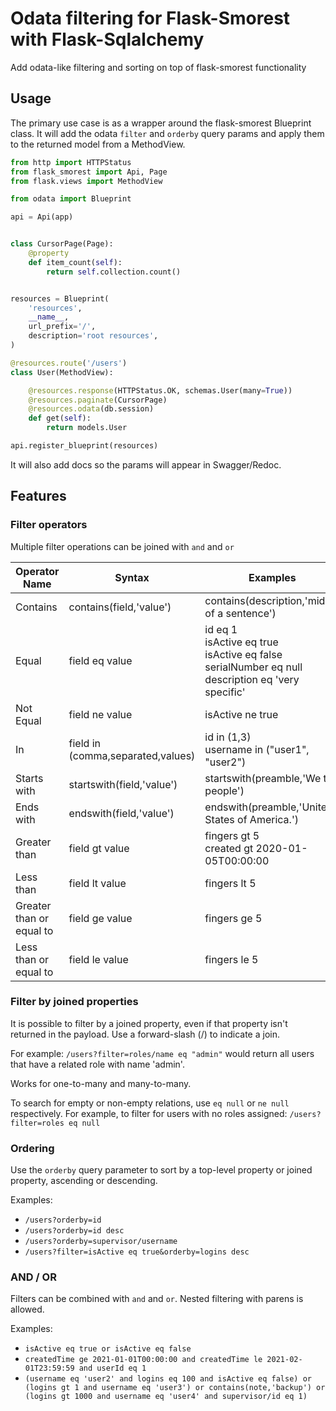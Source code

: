 # Odata filtering for Flask-Smorest with Flask-Sqlalchemy 

Add odata-like filtering and sorting on top of flask-smorest functionality

## Usage
The primary use case is as a wrapper around the flask-smorest Blueprint class.
It will add the odata `filter` and `orderby` query params and apply them to the returned model from a MethodView.

```python
from http import HTTPStatus
from flask_smorest import Api, Page
from flask.views import MethodView

from odata import Blueprint

api = Api(app)


class CursorPage(Page):
    @property
    def item_count(self):
        return self.collection.count()


resources = Blueprint(
    'resources',
    __name__,
    url_prefix='/',
    description='root resources',
)

@resources.route('/users')
class User(MethodView):

    @resources.response(HTTPStatus.OK, schemas.User(many=True))
    @resources.paginate(CursorPage)
    @resources.odata(db.session)
    def get(self):
        return models.User

api.register_blueprint(resources)
```

It will also add docs so the params will appear in Swagger/Redoc.

## Features

### Filter operators
Multiple filter operations can be joined with `and` and `or` 

|Operator Name|Syntax|Examples|
|---|---|---|
|Contains|contains(field,'value')|contains(description,'middle of a sentence')
|Equal|field eq value|id eq 1<br>isActive eq true<br>isActive eq false<br>serialNumber eq null<br>description eq 'very specific'|
|Not Equal|field ne value|isActive ne true|
|In|field in (comma,separated,values)|id in (1,3)<br>username in ("user1", "user2")
|Starts with|startswith(field,'value')|startswith(preamble,'We the people')|
|Ends with|endswith(field,'value')|endswith(preamble,'United States of America.')|
|Greater than|field gt value|fingers gt 5<br>created gt 2020-01-05T00:00:00|
|Less than|field lt value|fingers lt 5|
|Greater than or equal to|field ge value|fingers ge 5|
|Less than or equal to|field le value|fingers le 5|

### Filter by joined properties
It is possible to filter by a joined property, even if that property isn't returned in the payload.
Use a forward-slash (/) to indicate a join.

For example:
`/users?filter=roles/name eq "admin"` would return all users that have a related role with name 'admin'.

Works for one-to-many and many-to-many.

To search for empty or non-empty relations, use `eq null` or `ne null` respectively.
For example, to filter for users with no roles assigned:
`/users?filter=roles eq null`

### Ordering
Use the `orderby` query parameter to sort by a top-level property or joined property, ascending or descending.

Examples:

- `/users?orderby=id`
- `/users?orderby=id desc`
- `/users?orderby=supervisor/username`
- `/users?filter=isActive eq true&orderby=logins desc`

### AND / OR
Filters can be combined with `and` and `or`.
Nested filtering with parens is allowed.

Examples:

- `isActive eq true or isActive eq false`
- `createdTime ge 2021-01-01T00:00:00 and createdTime le 2021-02-01T23:59:59 and userId eq 1`
- `(username eq 'user2' and logins eq 100 and isActive eq false) or (logins gt 1 and username eq 'user3') or contains(note,'backup') or (logins gt 1000 and username eq 'user4' and supervisor/id eq 1)`

